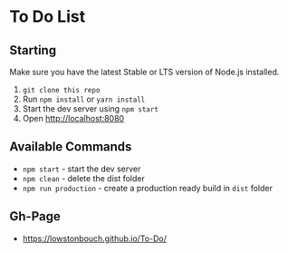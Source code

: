 # To Do List

## Starting

Make sure you have the latest Stable or LTS version of Node.js installed.

1. `git clone this repo`
2. Run `npm install` or `yarn install`
3. Start the dev server using `npm start`
3. Open [http://localhost:8080](http://localhost:8080)

## Available Commands

- `npm start` - start the dev server
- `npm clean` - delete the dist folder
- `npm run production` - create a production ready build in `dist` folder

## Gh-Page

- https://lowstonbouch.github.io/To-Do/
